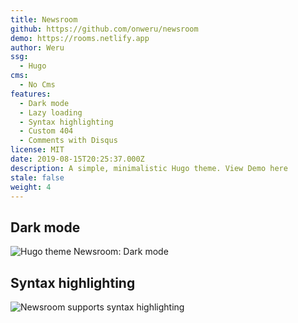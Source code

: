 ```yaml
---
title: Newsroom
github: https://github.com/onweru/newsroom
demo: https://rooms.netlify.app
author: Weru
ssg:
  - Hugo
cms:
  - No Cms
features:
  - Dark mode
  - Lazy loading
  - Syntax highlighting
  - Custom 404
  - Comments with Disqus
license: MIT
date: 2019-08-15T20:25:37.000Z
description: A simple, minimalistic Hugo theme. View Demo here
stale: false
weight: 4
---
```



## Dark mode

![Hugo theme Newsroom: Dark mode](/images/screenshots/newsroom-img/2022-03-23-06-55-21.jpg)

## Syntax highlighting

![Newsroom supports syntax highlighting](/images/screenshots/newsroom-img/2022-03-23-06-57-07.jpg)